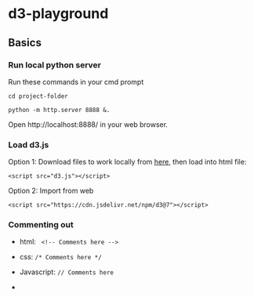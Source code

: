 # d3-playground

## Basics

### Run local python server

Run these commands in your cmd prompt

```
cd project-folder
```
```
python -m http.server 8888 &.
```

Open http://localhost:8888/ in your web browser.

### Load d3.js

Option 1: Download files to work locally from [here](https://d3js.org/getting-started#try-d3-online), then load into html file: 

`<script src="d3.js"></script>`

Option 2: Import from web 

`<script src="https://cdn.jsdelivr.net/npm/d3@7"></script>`

### Commenting out

- html: ` <!-- Comments here -->`
- css: `/* Comments here */`
- Javascript: `// Comments here`

- 
